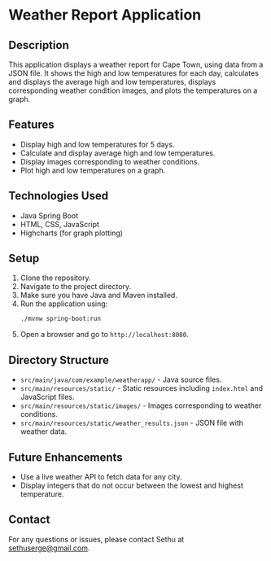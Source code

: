 # Weather Report Application

## Description
This application displays a weather report for Cape Town, using data from a JSON file. It shows the high and low temperatures for each day, calculates and displays the average high and low temperatures, displays corresponding weather condition images, and plots the temperatures on a graph.

## Features
- Display high and low temperatures for 5 days.
- Calculate and display average high and low temperatures.
- Display images corresponding to weather conditions.
- Plot high and low temperatures on a graph.

## Technologies Used
- Java Spring Boot
- HTML, CSS, JavaScript
- Highcharts (for graph plotting)

## Setup
1. Clone the repository.
2. Navigate to the project directory.
3. Make sure you have Java and Maven installed.
4. Run the application using:
    ```bash
    ./mvnw spring-boot:run
    ```
5. Open a browser and go to `http://localhost:8080`.

## Directory Structure
- `src/main/java/com/example/weatherapp/` - Java source files.
- `src/main/resources/static/` - Static resources including `index.html` and JavaScript files.
- `src/main/resources/static/images/` - Images corresponding to weather conditions.
- `src/main/resources/static/weather_results.json` - JSON file with weather data.

## Future Enhancements
- Use a live weather API to fetch data for any city.
- Display integers that do not occur between the lowest and highest temperature.

## Contact
For any questions or issues, please contact Sethu at sethuserge@gmail.com.
